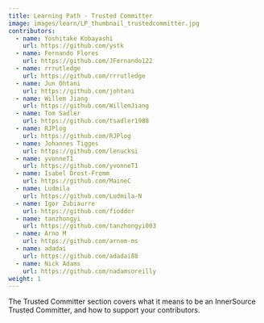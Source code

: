 ```yaml
---
title: Learning Path - Trusted Committer
image: images/learn/LP_thumbnail_trustedcommitter.jpg
contributors:
  - name: Yoshitake Kobayashi
    url: https://github.com/ystk
  - name: Fernando Flores
    url: https://github.com/JFernando122
  - name: rrrutledge
    url: https://github.com/rrrutledge
  - name: Jun Ohtani
    url: https://github.com/johtani
  - name: Willem Jiang
    url: https://github.com/WillemJiang
  - name: Tom Sadler
    url: https://github.com/tsadler1988
  - name: RJPlog
    url: https://github.com/RJPlog
  - name: Johannes Tigges
    url: https://github.com/lenucksi
  - name: yvonneT1
    url: https://github.com/yvonneT1
  - name: Isabel Drost-Fromm
    url: https://github.com/MaineC
  - name: Ludmila
    url: https://github.com/Ludmila-N
  - name: Igor Zubiaurre
    url: https://github.com/fioddor
  - name: tanzhongyi
    url: https://github.com/tanzhongyi003
  - name: Arno M
    url: https://github.com/arnom-ms
  - name: adadai
    url: https://github.com/adadai88
  - name: Nick Adams
    url: https://github.com/nadamsoreilly
weight: 1
---
```


The Trusted Committer section covers what it means to be an InnerSource Trusted Committer, and how to support your contributors.
<!--- This file autogenerated from https://github.com/InnerSourceCommons/InnerSourceLearningPath/blob/master/scripts -->